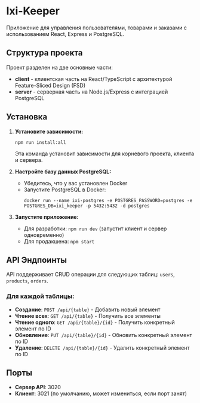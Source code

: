 # Ixi-Keeper

Приложение для управления пользователями, товарами и заказами с использованием React, Express и PostgreSQL.

## Структура проекта

Проект разделен на две основные части:

- **client** - клиентская часть на React/TypeScript с архитектурой Feature-Sliced Design (FSD)
- **server** - серверная часть на Node.js/Express с интеграцией PostgreSQL

## Установка

1. **Установите зависимости:**
   ```
   npm run install:all
   ```
   Эта команда установит зависимости для корневого проекта, клиента и сервера.

2. **Настройте базу данных PostgreSQL:**
   - Убедитесь, что у вас установлен Docker
   - Запустите PostgreSQL в Docker:
     ```
     docker run --name ixi-postgres -e POSTGRES_PASSWORD=postgres -e POSTGRES_DB=ixi_keeper -p 5432:5432 -d postgres
     ```

3. **Запустите приложение:**
   - Для разработки: `npm run dev` (запустит клиент и сервер одновременно)
   - Для продакшена: `npm start`

## API Эндпоинты

API поддерживает CRUD операции для следующих таблиц: `users`, `products`, `orders`.

### Для каждой таблицы:
- **Создание**: `POST /api/{table}` - Добавить новый элемент
- **Чтение всех**: `GET /api/{table}` - Получить все элементы
- **Чтение одного**: `GET /api/{table}/{id}` - Получить конкретный элемент по ID
- **Обновление**: `PUT /api/{table}/{id}` - Обновить конкретный элемент по ID
- **Удаление**: `DELETE /api/{table}/{id}` - Удалить конкретный элемент по ID

## Порты

- **Сервер API**: 3020
- **Клиент**: 3021 (по умолчанию, может измениться, если порт занят)
